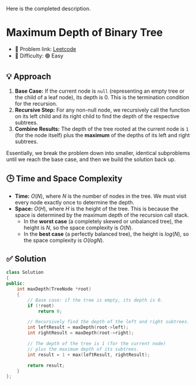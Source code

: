 Here is the completed description.

# Maximum Depth of Binary Tree

- 🧩 Problem link: [Leetcode](https://leetcode.com/problems/maximum-depth-of-binary-tree/)
- 🚦 Difficulty: 🟢 Easy

## 💡 Approach

1.  **Base Case:** If the current node is `null` (representing an empty tree or the child of a leaf node), its depth is 0. This is the termination condition for the recursion.
2.  **Recursive Step:** For any non-null node, we recursively call the function on its left child and its right child to find the depth of the respective subtrees.
3.  **Combine Results:** The depth of the tree rooted at the current node is `1` (for the node itself) plus the **maximum** of the depths of its left and right subtrees.

Essentially, we break the problem down into smaller, identical subproblems until we reach the base case, and then we build the solution back up.

## 🕒 Time and Space Complexity

- **Time:** $O(N)$, where $N$ is the number of nodes in the tree. We must visit every node exactly once to determine the depth.
- **Space:** $O(H)$, where $H$ is the height of the tree. This is because the space is determined by the maximum depth of the recursion call stack.
  - In the **worst case** (a completely skewed or unbalanced tree), the height is $N$, so the space complexity is $O(N)$.
  - In the **best case** (a perfectly balanced tree), the height is $log(N)$, so the space complexity is $O(log N)$.

## ✅ Solution

```cpp
class Solution
{
public:
    int maxDepth(TreeNode *root)
    {
        // Base case: if the tree is empty, its depth is 0.
        if (!root)
            return 0;

        // Recursively find the depth of the left and right subtrees.
        int leftResult = maxDepth(root->left);
        int rightResult = maxDepth(root->right);

        // The depth of the tree is 1 (for the current node)
        // plus the maximum depth of its subtrees.
        int result = 1 + max(leftResult, rightResult);

        return result;
    }
};
```
